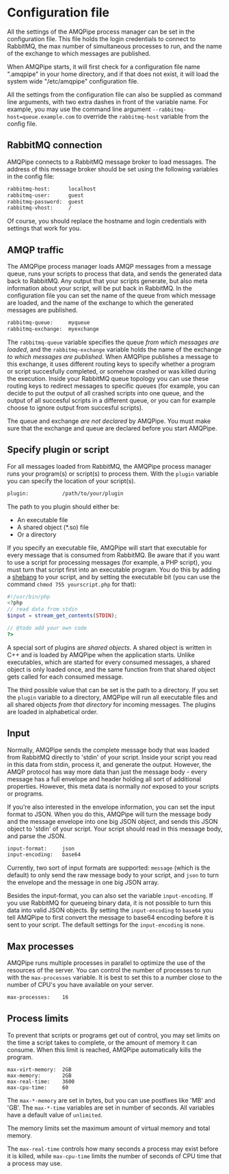 # Configuration file

All the settings of the AMQPipe process manager can be set in the configuration
file. This file holds the login credentials to connect to RabbitMQ, the max
number of simultaneous processes to run, and the name of the exchange to which
messages are published.

When AMQPipe starts, it will first check for a configuration file name
".amqpipe" in your home directory, and if that does not exist, it will load
the system wide "/etc/amqpipe" configuration file.

All the settings from the configuration file can also be supplied as command
line arguments, with two extra dashes in front of the variable name. For example,
you may use the command line argument `--rabbitmq-host=queue.example.com` to
override the `rabbitmq-host` variable from the config file.


## RabbitMQ connection

AMQPipe connects to a RabbitMQ message broker to load messages. The address
of this message broker should be set using the following variables in the
config file:

````txt
rabbitmq-host:      localhost
rabbitmq-user:      guest
rabbitmq-password:  guest
rabbitmq-vhost:     /
````

Of course, you should replace the hostname and login credentials with settings
that work for you.


## AMQP traffic

The AMQPipe process manager loads AMQP messages from a message queue, runs
your scripts to process that data, and sends the generated data back to
RabbitMQ. Any output that your scripts generate, but also meta information
about your script, will be put back in RabbitMQ. In the configuration file
you can set the name of the queue from which message are loaded, and the name
of the exchange to which the generated messages are published.

````txt
rabbitmq-queue:     myqueue
rabbitmq-exchange:  myexchange
````

The `rabbitmq-queue` variable specifies the queue _from which messages are loaded_,
and the `rabbitmq-exchange` variable holds the name of the exchange _to which
messages are published_. When AMQPipe publishes a message to this exchange, it
uses different routing keys to specify whether a program or script succesfully
completed, or somehow crashed or was killed during the execution. Inside your
RabbitMQ queue topology you can use these routing keys to redirect messages
to specific queues (for example, you can decide to put the output of all
crashed scripts into one queue, and the output of all succesful scripts in a
different queue, or you can for example choose to ignore output from succesful
scripts).

The queue and exchange _are not declared_ by AMQPipe. You must make sure that
the exchange and queue are declared before you start AMQPipe.


## Specify plugin or script

For all messages loaded from RabbitMQ, the AMQPipe process manager runs
your program(s) or script(s) to process them. With the `plugin` variable
you can specify the location of your script(s).

````txt
plugin:           /path/to/your/plugin
````

The path to you plugin should either be:

* An executable file
* A shared object (*.so) file
* Or a directory

If you specify an executable file, AMQPipe will start that executable for
every message that is consumed from RabbitMQ. Be aware that if you want to
use a script for processing messages (for example, a PHP script), you must
turn that script first into an executable program. You do this by adding
a [shebang](http://en.wikipedia.org/wiki/Shebang_%28Unix%29) to your script,
and by setting the executable bit (you can use the command `chmod 755
yourscript.php` for that):

````php
#!/usr/bin/php
<?php
// read data from stdin
$input = stream_get_contents(STDIN);

// @todo add your own code
?>
````

A special sort of plugins are _shared objects_. A shared object is written
in C++ and is loaded by AMQPipe when the application starts. Unlike
executables, which are started for every consumed messages, a shared
object is only loaded once, and the same function from that shared
object gets called for each consumed message.

The third possible value that can be set is the path to a directory. If
you set the `plugin` variable to a directory, AMQPipe will run all
executable files and all shared objects _from that directory_ for
incoming messages. The plugins are loaded in alphabetical order.


## Input

Normally, AMQPipe sends the complete message body that was loaded from RabbitMQ
directly to 'stdin' of your script. Inside your script you read in this data
from stdin, process it, and generate the output. However, the AMQP protocol has
way more data than just the message body - every message has a full envelope
and header holding all sort of additional properties. However, this meta data
is normally _not_ exposed to your scripts or programs.

If you're also interested in the envelope information, you can set the
input format to JSON. When you do this, AMQPipe will turn the message body and the
message envelope into one big JSON object, and sends this JSON object to
'stdin' of your script. Your script should read in this message body, and parse
the JSON.

````txt
input-format:     json
input-encoding:   base64
````

Currently, two sort of input formats are supported: `message` (which is the default)
to only send the raw message body to your script, and `json` to turn the envelope
and the message in one big JSON array.

Besides the input-format, you can also set the variable `input-encoding`. If you
use RabbitMQ for queueing binary data, it is not possible to turn this data into
valid JSON objects. By setting the `input-encoding` to `base64` you tell AMQPipe
to first convert the message to base64 encoding before it is sent to your script.
The default settings for the `input-encoding` is `none`.


## Max processes

AMQPipe runs multiple processes in parallel to optimize the use of the resources
of the server. You can control the number of processes to run with the
`max-processes` variable. It is best to set this to a number close to the number
of CPU's you have available on your server.

````txt
max-processes:    16
````

## Process limits

To prevent that scripts or programs get out of control, you may set limits on the
time a script takes to complete, or the amount of memory it can consume. When this
limit is reached, AMQPipe automatically kills the program.

````text
max-virt-memory:  2GB
max-memory:       2GB
max-real-time:    3600
max-cpu-time:     60
````

The `max-*-memory` are set in bytes, but you can use postfixes like 'MB' and 'GB'.
The `max-*-time` variables are set in number of seconds. All variables have a default
value of `unlimited`.

The memory limits set the maximum amount of virtual memory and total memory.

The `max-real-time` controls how many seconds a process may exist before it is killed,
while `max-cpu-time` limits the number of seconds of CPU time that a process
may use.
